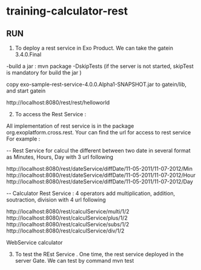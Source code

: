 training-calculator-rest
========================

RUN
--------------------------


1. To deploy a rest service in Exo Product. We can take the gatein 3.4.0.Final

-build a jar : mvn package -DskipTests   (if the server is not started, skipTest is mandatory for build the jar )

copy exo-sample-rest-service-4.0.0.Alpha1-SNAPSHOT.jar to gatein/lib, and start gatein


http://localhost:8080/rest/rest/helloworld

2. To access the Rest Service : 
 
All implementation of rest service is in the package org.exoplatform.cross.rest. Your can find the url for access to rest service 
For example : 
 
-- Rest Service for calcul the different between two date in several format as Minutes, Hours, Day with 3 url following

http://localhost:8080/rest/dateService/diffDate/11-05-2011/11-07-2012/Min
http://localhost:8080/rest/dateService/diffDate/11-05-2011/11-07-2012/Hour
http://localhost:8080/rest/dateService/diffDate/11-05-2011/11-07-2012/Day

-- Calculator Rest Service : 
4 operators add multiplication, addition, soutraction, division with 4 url following

http://localhost:8080/rest/calculService/multi/1/2
http://localhost:8080/rest/calculService/plus/1/2
http://localhost:8080/rest/calculService/subs/1/2
http://localhost:8080/rest/calculService/div/1/2

WebService calculator


3. To test the REst Service .
One time, the rest service deployed in the server Gate. We can test by command mvn test



